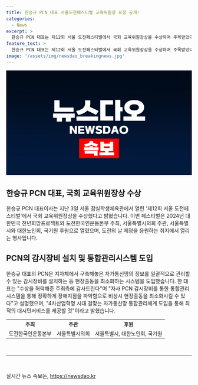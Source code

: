 ```yaml
---
title: 한승규 PCN 대표 서울도전페스티벌 교육위원장 표창 공개!
categories:
  - News
excerpt: >
  한승규 PCN 대표는 제12회 서울 도전페스티벌에서 국회 교육위원장상을 수상하며 주목받았다. 2024년 대한민국 천년희망프로젝트로 진행되는 행사는 도전한국인운동본부가 주최하고, 서울특별시의회가 주관하며, 서울특별시, 대한노인회, 국기원이 후원한다. 수상 소감에서 한 대표는 PCN 감시장비를 통한 통합관리시스템을 강조하며, 최적의 대시민서비스를 제공할 것이라고 밝혔다. 4차산업혁명 시대에 걸맞는 기술 도입으로 비상시 대처 능력을 향상시킬 계획이다.
feature_text: >
  한승규 PCN 대표는 제12회 서울 도전페스티벌에서 국회 교육위원장상을 수상하며 주목받았다. 2024년 대한민국 천년희망프로젝트로 진행되는 행사는 도전한국인운동본부가 주최하고, 서울특별시의회가 주관하며, 서울특별시, 대한노인회, 국기원이 후원한다. 수상 소감에서 한 대표는 PCN 감시장비를 통한 통합관리시스템을 강조하며, 최적의 대시민서비스를 제공할 것이라고 밝혔다. 4차산업혁명 시대에 걸맞는 기술 도입으로 비상시 대처 능력을 향상시킬 계획이다.
image: '/assets/img/newsdao_breakingnews.jpg'
---
```


<p><img src="/assets/img/newsdao_breakingnews.jpg" alt="firstkoreanews 속보" /></p>

<h2 data-ke-size="size26">한승규 PCN 대표, 국회 교육위원장상 수상</h2>

<p data-ke-size="size16">한승규 PCN 대표이사는 지난 3일 서울 잠실학생체육관에서 열린 '제12회 서울 도전페스티벌'에서 국회 교육위원장상을 수상했다고 밝혔습니다. 이번 페스티벌은 2024년 대한민국 천년희망프로젝트와 도전한국인운동본부 주최, 서울특별시의회 주관, 서울특별시와 대한노인회, 국기원 후원으로 열렸으며, 도전의 날 제정을 응원하는 취지에서 열리는 행사입니다.</p>

<h2 data-ke-size="size26">PCN의 감시장비 설치 및 통합관리시스템 도입</h2>

<p data-ke-size="size16">한승규 대표의 PCN은 지자체에서 구축해놓은 자가통신망의 정보를 일괄적으로 관리할 수 있는 감시장비를 설치하는 등 현장출동을 최소화하는 시스템을 도입했습니다. 한 대표는 "수상을 허락해준 주최측에 감사드린다"며 "자사 PCN 감시장비를 통한 통합관리시스템을 통해 정확하게 장애지점을 파악함으로 비상시 현장출동을 최소화시킬 수 있다"고 설명했으며, "4차산업혁명 시대 걸맞는 자가통신망 통합관리체계 도입을 통해 최적의 대시민서비스를 제공할 것"이라고 밝혔습니다.</p>

<table>
  <tr>
    <td style="text-align: center; height: 17px;"><b>주최</b></td>
    <td style="text-align: center; height: 17px;"><b>주관</b></td>
    <td style="text-align: center; height: 17px;"><b>후원</b></td>
  </tr>
  <tr>
    <td style="text-align: center; height: 17px;">도전한국인운동본부</td>
    <td style="text-align: center; height: 17px;">서울특별시의회</td>
    <td style="text-align: center; height: 17px;">서울특별시, 대한노인회, 국기원</td>
  </tr>
</table>

<p data-ke-size="size16">&nbsp;</p>

<hr>

<p data-ke-size="size16">&nbsp;</p>
실시간 뉴스 속보는, <a href="https://newsdao.kr" rel="dofollow">https://newsdao.kr</a>


